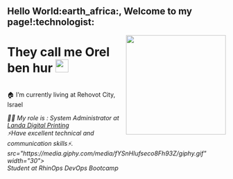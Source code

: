 

<h2>Hello World:earth_africa:, Welcome to my page!:technologist:</h2>

<img align='right' src="https://media.giphy.com/media/M9gbBd9nbDrOTu1Mqx/giphy.gif" width="230">

<h1 align="left">They call me Orel ben hur <img src="https://raw.githubusercontent.com/MartinHeinz/MartinHeinz/master/wave.gif" width="30px"></h1> <br/>
🏠 I’m currently living at Rehovot City, Israel <br/>
<p><em>👨‍💻 My role is : System Administrator at <a href="https://www.landanano.com/about-us/company">Landa Digital Printing</a><br/>
⚡Have excellent technical and communication skills⚡.<br/>
src="https://media.giphy.com/media/fYSnHlufseco8Fh93Z/giphy.gif" width="30"></br>Student at RhinOps DevOps Bootcamp <a href="https://www.thoughtworks.com"></a><img 


